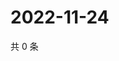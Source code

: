 # 2022-11-24

共 0 条

<!-- BEGIN WEIBO -->
<!-- 最后更新时间 Thu Nov 24 2022 15:00:43 GMT+0800 (China Standard Time) -->

<!-- END WEIBO -->
